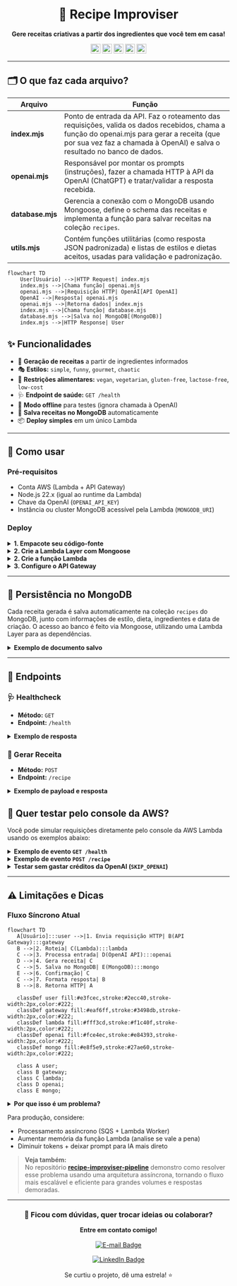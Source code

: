 <div align="center">

# 🥘 Recipe Improviser

<b>Gere receitas criativas a partir dos ingredientes que você tem em casa!</b><br>


<!-- Badges lado a lado, centralizados e menores -->
<p align="center">
  <img src="https://img.shields.io/badge/Node.js-22.x-339933?style=for-the-badge&logo=node.js&logoColor=white" alt="Node.js Badge" height="22"/>
  <img src="https://img.shields.io/badge/MongoDB%20Atlas-Cluster-47A248?style=for-the-badge&logo=mongodb&logoColor=white" alt="MongoDB Atlas Badge" height="22"/>
  <img src="https://img.shields.io/badge/AWS%20Lambda-Serverless-FF9900?style=for-the-badge&logo=awslambda&logoColor=white" alt="AWS Lambda Badge" height="22"/>
  <img src="https://img.shields.io/badge/AWS%20API%20Gateway-HTTP%20API-FF4F8B?style=for-the-badge&logo=amazonapigateway&logoColor=white" alt="API Gateway Badge" height="22"/>
  <img src="https://img.shields.io/badge/OpenAI%20API-ChatGPT-412991?style=for-the-badge&logo=openai&logoColor=white" alt="OpenAI API Badge" height="22"/>
</p>

</div>

---


## 🗂️ O que faz cada arquivo?

| Arquivo         | Função                                                                                                                        |
| --------------- | ----------------------------------------------------------------------------------------------------------------------------- |
| **index.mjs**   | Ponto de entrada da API. Faz o roteamento das requisições, valida os dados recebidos, chama a função do openai.mjs para gerar a receita (que por sua vez faz a chamada à OpenAI) e salva o resultado no banco de dados. |
| **openai.mjs**  | Responsável por montar os prompts (instruções), fazer a chamada HTTP à API da OpenAI (ChatGPT) e tratar/validar a resposta recebida. |
| **database.mjs**| Gerencia a conexão com o MongoDB usando Mongoose, define o schema das receitas e implementa a função para salvar receitas na coleção `recipes`. |
| **utils.mjs**   | Contém funções utilitárias (como resposta JSON padronizada) e listas de estilos e dietas aceitos, usadas para validação e padronização. |
```mermaid
flowchart TD
    User[Usuário] -->|HTTP Request| index.mjs
    index.mjs -->|Chama função| openai.mjs
    openai.mjs -->|Requisição HTTP| OpenAI[API OpenAI]
    OpenAI -->|Resposta| openai.mjs
    openai.mjs -->|Retorna dados| index.mjs
    index.mjs -->|Chama função| database.mjs
    database.mjs -->|Salva no| MongoDB[(MongoDB)]
    index.mjs -->|HTTP Response| User
```


## ✨ Funcionalidades

- 🍳 <b>Geração de receitas</b> a partir de ingredientes informados
- 🎭 <b>Estilos:</b> <code>simple</code>, <code>funny</code>, <code>gourmet</code>, <code>chaotic</code>
- 🥦 <b>Restrições alimentares:</b> <code>vegan</code>, <code>vegetarian</code>, <code>gluten-free</code>, <code>lactose-free</code>, <code>low-cost</code>
- 🩺 <b>Endpoint de saúde:</b> <code>GET /health</code>
- 🧪 <b>Modo offline</b> para testes (ignora chamada à OpenAI)
- 💾 <b>Salva receitas no MongoDB</b> automaticamente
- 📦 <b>Deploy simples</b> em um único Lambda


---

## 🚀 Como usar


### Pré-requisitos

- Conta AWS (Lambda + API Gateway)
- Node.js 22.x (igual ao runtime da Lambda)
- Chave da OpenAI (`OPENAI_API_KEY`)
- Instância ou cluster MongoDB acessível pela Lambda (`MONGODB_URI`)

### Deploy


<details>
<summary><b>1. Empacote seu código-fonte</b></summary>

Inclua apenas os arquivos `.mjs` e `package.json` (NÃO inclua `node_modules`, usaremos Lambda Layer):

<b>Windows (PowerShell):</b>

```powershell
Compress-Archive -Path index.mjs,openai.mjs,utils.mjs,database.mjs,package.json -DestinationPath function.zip -Force
```

<b>macOS/Linux:</b>

```bash
zip -r function.zip index.mjs openai.mjs utils.mjs database.mjs package.json
```
</details>

<details>
<summary><b>2. Crie a Lambda Layer com Mongoose</b></summary>


<b>1. Crie a pasta do layer e instale o Mongoose:</b>

<b>Windows (PowerShell):</b>
```powershell
mkdir nodejs
cd nodejs
npm init -y
npm install mongoose@8.18.1
cd ..
```

<b>macOS/Linux:</b>
```bash
mkdir nodejs
cd nodejs
npm init -y
npm install mongoose@8.18.1
cd ..
```


<b>2. Compacte a pasta nodejs (ela deve estar na raiz do zip!):</b>

<b>Windows (PowerShell):</b>
```powershell
Compress-Archive -Path .\nodejs -DestinationPath layer.zip -Force
```

<b>macOS/Linux:</b>
```bash
zip -r layer.zip nodejs
```

<b>3. No console AWS Lambda:</b>
   - Vá em "Layers" > "Create layer"
   - Faça upload do <code>layer.zip</code>
   - Escolha o runtime Node.js 22.x
<b>4. Anexe a Layer à sua função Lambda</b>
<b>5. No deploy da função, NÃO inclua node_modules</b> (apenas seus arquivos .mjs e package.json)

Assim, sua função Lambda usará o Mongoose do layer, mantendo o deploy enxuto e rápido!
</details>

<details>
<summary><b>2. Crie a função Lambda</b></summary>

1. Acesse o <a href="https://console.aws.amazon.com/lambda/" target="_blank"><b>Console AWS Lambda</b></a>
2. Clique em "Create function" → "Author from scratch":
   - Runtime: Node.js 22.x
   - Nome: <code>recipe-improviser</code>
3. Upload do pacote:
   - Selecione "Upload from" → ".zip file"
   - Escolha o arquivo <code>function.zip</code> criado anteriormente
4. Configurar variáveis de ambiente:
   - <code>OPENAI_API_KEY</code>: sua chave da OpenAI
   - <code>MONGO_URI</code>: string de conexão do seu MongoDB Atlas ou instância
   - (Opcional) <code>MONGODB_DB</code>: nome do banco (default: <code>recipeimproviser</code>)
   - (Opcional) <code>SKIP_OPENAI</code>: <code>1</code> para modo de teste
</details>




<details>
<summary><b>3. Configure o API Gateway</b></summary>

1. Na função Lambda criada:
   - Clique em <b>Add trigger</b>
2. Selecione <b>API Gateway</b>:
   - <b>Tipo:</b> HTTP API
   - <b>Segurança:</b> Open (para desenvolvimento)
3. <b>Configurar rotas:</b>
   - <code>GET /health</code> (healthcheck)
   - <code>POST /recipe</code> (endpoint principal)
4. Após criação:
   - Anote a <b>URL de invocação</b> (ex: <code>https://[id].execute-api.[region].amazonaws.com</code>)
</details>


---


## 💾 Persistência no MongoDB

Cada receita gerada é salva automaticamente na coleção <code>recipes</code> do MongoDB, junto com informações de estilo, dieta, ingredientes e data de criação. O acesso ao banco é feito via Mongoose, utilizando uma Lambda Layer para as dependências.

<details>
<summary><b>Exemplo de documento salvo</b></summary>

```json
{
  "title": "Macarrão ao Molho de Tomate e Queijo",
  "servings": 2,
  "time_minutes": 25,
  "ingredients_used": ["200g de macarrão", ...],
  "steps": ["1. Cozinhe o macarrão...", ...],
  "tips": ["Para um toque especial..."],
  "warnings": ["Certifique-se de..."],
  "style": "gourmet",
  "diet": "vegetarian",
  "requested_ingredients": ["tomate", "queijo", "macarrão"],
  "createdAt": "2025-09-10T19:00:00.000Z"
}
```
</details>


---

## 📡 Endpoints

### 🩺 Healthcheck

- <b>Método:</b> <code>GET</code>
- <b>Endpoint:</b> <code>/health</code>

<details>
<summary><b>Exemplo de resposta</b></summary>

```json
{
   "status": "ok"
}
```

</details>

### 🍲 Gerar Receita

- <b>Método:</b> <code>POST</code>
- <b>Endpoint:</b> <code>/recipe</code>

<details>
<summary><b>Exemplo de payload e resposta</b></summary>

<b>Payload (body):</b>
```json
{
   "ingredients": ["tomate", "queijo", "macarrão"],
   "servings": 2,
   "style": "gourmet",
   "diet": "vegetarian"
}
```

<b>Resposta:</b>
```json
{
   "title": "Macarrão ao Molho de Tomate e Queijo",
   "servings": 2,
   "time_minutes": 25,
   "ingredients_used": ["200g de macarrão", "tomate", "queijo"],
   "steps": [
      "1. Cozinhe o macarrão conforme as instruções da embalagem.",
      "2. Em uma panela, refogue o tomate picado.",
      "3. Adicione o queijo e misture até derreter.",
      "4. Misture o molho ao macarrão e sirva."
   ],
   "tips": ["Para um toque especial, adicione manjericão fresco."],
   "warnings": ["Cuidado para não queimar o queijo."],
   "style": "gourmet",
   "diet": "vegetarian",
   "requested_ingredients": ["tomate", "queijo", "macarrão"],
   "createdAt": "2025-09-10T19:00:00.000Z"
}
```

</details>

## 🧪 Quer testar pelo console da AWS?

Você pode simular requisições diretamente pelo console da AWS Lambda usando os exemplos abaixo:

<details>
<summary><b>Exemplo de evento <code>GET /health</code></b></summary>

```json
{
   "requestContext": {
      "http": {
         "method": "GET",
         "path": "/health"
      }
   }
}
```

</details>

<details>
<summary><b>Exemplo de evento <code>POST /recipe</code></b></summary>

```json
{
   "requestContext": {
      "http": {
         "method": "POST",
         "path": "/recipe"
      }
   },
   "body": "{\"ingredients\":[\"tomate\",\"queijo\",\"macarrão\"],\"servings\":2,\"style\":\"gourmet\",\"diet\":\"vegetarian\"}",
   "headers": {
      "Content-Type": "application/json"
   }
}
```

</details>

<details>
<summary><b>Testar sem gastar créditos da OpenAI (<code>SKIP_OPENAI</code>)</b></summary>

Se quiser testar sem consumir créditos da OpenAI, basta definir a variável de ambiente <code>SKIP_OPENAI=1</code> na configuração da Lambda. Assim, a função retorna uma receita mockada, sem chamar a API da OpenAI.<br><br>
Ideal para validar integração, deploy e persistência no MongoDB sem custo!

</details>

---



## ⚠️ Limitações e Dicas

### Fluxo Síncrono Atual

```mermaid
flowchart TD
   A[Usuário]:::user -->|1. Envia requisição HTTP| B(API Gateway):::gateway
   B -->|2. Roteia| C(Lambda):::lambda
   C -->|3. Processa entrada| D(OpenAI API):::openai
   D -->|4. Gera receita| C
   C -->|5. Salva no MongoDB| E(MongoDB):::mongo
   E -->|6. Confirmação| C
   C -->|7. Formata resposta| B
   B -->|8. Retorna HTTP| A

   classDef user fill:#e3fcec,stroke:#2ecc40,stroke-width:2px,color:#222;
   classDef gateway fill:#eaf6ff,stroke:#3498db,stroke-width:2px,color:#222;
   classDef lambda fill:#fff3cd,stroke:#f1c40f,stroke-width:2px,color:#222;
   classDef openai fill:#fce4ec,stroke:#e84393,stroke-width:2px,color:#222;
   classDef mongo fill:#e8f5e9,stroke:#27ae60,stroke-width:2px,color:#222;

   class A user;
   class B gateway;
   class C lambda;
   class D openai;
   class E mongo;
```

<details>
<summary><b>Por que isso é um problema?</b></summary>

- A função Lambda fica <b>bloqueada</b> esperando a resposta do ChatGPT <b>e do MongoDB</b> (média ~12s ou mais).
- Isso aumenta o <b>custo</b> (Lambda cobra por duração) e o <b>tempo de espera</b> do usuário.
- Para grandes volumes, pode causar lentidão e esgotar recursos.

</details>

Para produção, considere:
- Processamento assíncrono (SQS + Lambda Worker)
- Aumentar memória da função Lambda (analise se vale a pena)
- Diminuir tokens + deixar prompt para IA mais direto

> <b>Veja também:</b><br>
> No repositório <a href="https://github.com/nathalia-acordi/recipe-improviser-pipeline/" target="_blank"><b>recipe-improviser-pipeline</b></a> demonstro como resolver esse problema usando uma arquitetura assíncrona, tornando o fluxo mais escalável e eficiente para grandes volumes e respostas demoradas.

<hr>
<div align="center">
   <h3>💬 Ficou com dúvidas, quer trocar ideias ou colaborar?</h3>
   <b>Entre em contato comigo!</b><br><br>
   <a href="mailto:nathaliaccord@gmail.com" target="_blank" style="display:inline-block;margin-bottom:8px;">
      <img src="https://img.shields.io/badge/E--mail-nathaliaccord@gmail.com-D14836?style=for-the-badge&logo=gmail&logoColor=white" alt="E-mail Badge"/>
   </a><br>
   <a href="https://www.linkedin.com/in/nath%C3%A1lia-acordi-0a564b223/" target="_blank" style="display:inline-block;margin-top:8px;">
      <img src="https://img.shields.io/badge/LinkedIn-Nathália%20Acordi-0A66C2?style=for-the-badge&logo=linkedin&logoColor=white" alt="LinkedIn Badge"/>
   </a>
   <br><br>
   Se curtiu o projeto, dê uma estrela! ⭐

</div>





